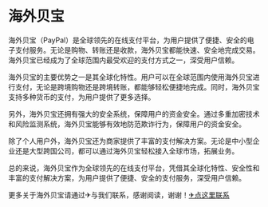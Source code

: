 # 海外贝宝

海外贝宝（PayPal）是全球领先的在线支付平台，为用户提供了便捷、安全的电子支付服务。无论是购物、转账还是收款，海外贝宝都能快速、安全地完成交易。海外贝宝已经成为了全球范围内最受欢迎的支付方式之一，深受用户信赖。

海外贝宝的主要优势之一是其全球化特性。用户可以在全球范围内使用海外贝宝进行支付，无论是跨境购物还是跨境转账，都能够轻松便捷地完成。同时，海外贝宝支持多种货币的支付，为用户提供了更多选择。

另外，海外贝宝还拥有强大的安全系统，保障用户的资金安全。通过多重加密技术和风险监测系统，海外贝宝能够有效地防范欺诈行为，保障用户的资金安全。

除了个人用户外，海外贝宝还为商家提供了丰富的支付解决方案。无论是中小型企业还是大型跨国公司，都可以通过海外贝宝轻松接入全球市场，拓展业务。

总的来说，海外贝宝作为全球领先的在线支付平台，凭借其全球化特性、安全性和丰富的支付解决方案，为用户提供了便捷、安全的支付服务，深受用户信赖。

更多关于海外贝宝请通过✈与我们联系，感谢阅读，谢谢！[✈点这里联系](https://ww.k02.cc)